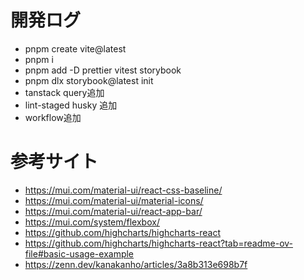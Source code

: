 # 開発ログ

- pnpm create vite@latest
- pnpm i
- pnpm add -D prettier vitest storybook
- pnpm dlx storybook@latest init
- tanstack query追加
- lint-staged husky 追加
- workflow追加

# 参考サイト

- https://mui.com/material-ui/react-css-baseline/
- https://mui.com/material-ui/material-icons/
- https://mui.com/material-ui/react-app-bar/
- https://mui.com/system/flexbox/
- https://github.com/highcharts/highcharts-react
- https://github.com/highcharts/highcharts-react?tab=readme-ov-file#basic-usage-example
- https://zenn.dev/kanakanho/articles/3a8b313e698b7f
